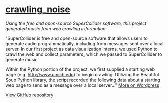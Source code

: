 # [crawling_noise](https://github.com/clarkdatalabs/crawling_noise)
*Using the free and open-source SuperCollider software, this project generated music from web crawling information.*

"SuperCollider is free and open-source software that allows users to generate audio programmatically, including from messages sent over a local server. In our first project as data visualization interns, we used Python to crawl the web and collect parameters, which we passed to SuperCollider to generate music.

Within the Python portion of the project, we first supplied a starting web page (e.g. http://www.umich.edu) to begin crawling. Utilizing the Beautiful Soup Python library, the script recorded the following data about a starting web page to send as a message over a local server..." [More on Wordpress](https://digitalprojectstudio.wordpress.com/2016/11/11/listening-to-the-web-crawl-making-music-out-of-web-crawling-data-using-supercollider/#more-2518)

[View GitHub repository](https://github.com/clarkdatalabs/crawling_noise)
